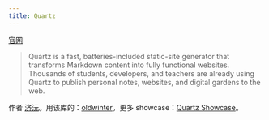 ```yaml
---
title: Quartz
---
```

[官网](https://quartz.jzhao.xyz/)
> Quartz is a fast, batteries-included static-site generator that transforms Markdown content into fully functional websites. Thousands of students, developers, and teachers are already using Quartz to publish personal notes, websites, and digital gardens to the web.

作者 [济沅](https://jzhao.xyz/)。用该库的：[oldwinter](https://garden.oldwinter.top/)。更多 showcase：[Quartz Showcase](https://quartz.jzhao.xyz/showcase)。